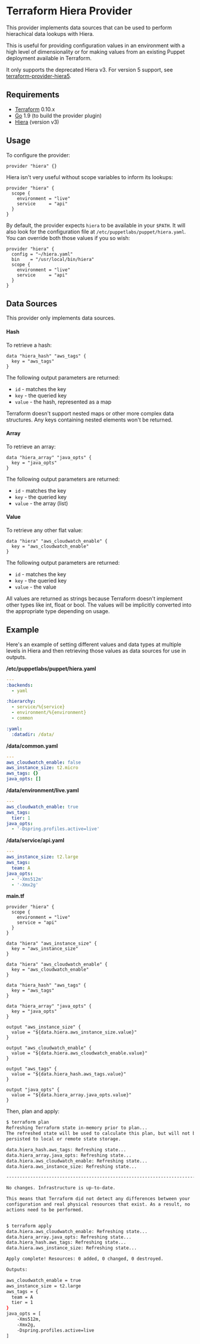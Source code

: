 
# Terraform Hiera Provider
This provider implements data sources that can be used to perform hierachical data lookups with Hiera.

This is useful for providing configuration values in an environment with a high level of dimensionality or for making values from an existing Puppet deployment available in Terraform.

It only supports the deprecated Hiera v3. For version 5 support, see [terraform-provider-hiera5](https://gitlab.com/sbitio/terraform-provider-hiera5).

## Requirements
* [Terraform](https://www.terraform.io/downloads.html) 0.10.x
* [Go](https://golang.org/doc/install) 1.9 (to build the provider plugin)
* [Hiera](https://puppet.com/docs/hiera/3.3/index.html) (version v3)

## Usage
To configure the provider:
```hcl
provider "hiera" {}
```
Hiera isn't very useful without scope variables to inform its lookups:
```hcl
provider "hiera" {
  scope {
    environment = "live"
    service     = "api"
  }
}
```
By default, the provider expects `hiera` to be available in your `$PATH`. It will also look for the configuration file at `/etc/puppetlabs/puppet/hiera.yaml`. You can override both those values if you so wish:
```hcl
provider "hiera" {
  config = "~/hiera.yaml"
  bin    = "/usr/local/bin/hiera"
  scope {
    environment = "live"
    service     = "api"
  }
}
```
## Data Sources
This provider only implements data sources.
#### Hash
To retrieve a hash:
```hcl
data "hiera_hash" "aws_tags" {
  key = "aws_tags"
}
```
The following output parameters are returned:
* `id` - matches the key
* `key` - the queried key
* `value` - the hash, represented as a map

Terraform doesn't support nested maps or other more complex data structures. Any keys containing nested elements won't be returned.

#### Array
To retrieve an array:
```hcl
data "hiera_array" "java_opts" {
  key = "java_opts"
}
```
The following output parameters are returned:
* `id` - matches the key
* `key` - the queried key
* `value` - the array (list)

#### Value
To retrieve any other flat value:
```hcl
data "hiera" "aws_cloudwatch_enable" {
  key = "aws_cloudwatch_enable"
}
```
The following output parameters are returned:
* `id` - matches the key
* `key` - the queried key
* `value` - the value

All values are returned as strings because Terraform doesn't implement other types like int, float or bool. The values will be implicitly converted into the appropriate type depending on usage.

## Example
Here's an example of setting different values and data types at multiple levels in Hiera and then retrieving those values as data sources for use in outputs.

**/etc/puppetlabs/puppet/hiera.yaml**
```yaml
---
:backends:
  - yaml

:hierarchy:
  - service/%{service}
  - environment/%{environment}
  - common

:yaml:
  :datadir: /data/
```
**/data/common.yaml**
```yaml
---
aws_cloudwatch_enable: false
aws_instance_size: t2.micro
aws_tags: {}
java_opts: []
```
**/data/environment/live.yaml**
```yaml
---
aws_cloudwatch_enable: true
aws_tags:
  tier: 1
java_opts:
  - '-Dspring.profiles.active=live'
```
**/data/service/api.yaml**
```yaml
---
aws_instance_size: t2.large
aws_tags:
  team: A
java_opts:
  - '-Xms512m'
  - '-Xmx2g'
```
**main.tf**
```hcl
provider "hiera" {
  scope {
    environment = "live"
    service = "api"
  }
}

data "hiera" "aws_instance_size" {
  key = "aws_instance_size"
}

data "hiera" "aws_cloudwatch_enable" {
  key = "aws_cloudwatch_enable"
}

data "hiera_hash" "aws_tags" {
  key = "aws_tags"
}

data "hiera_array" "java_opts" {
  key = "java_opts"
}

output "aws_instance_size" {
  value = "${data.hiera.aws_instance_size.value}"
}

output "aws_cloudwatch_enable" {
  value = "${data.hiera.aws_cloudwatch_enable.value}"
}

output "aws_tags" {
  value = "${data.hiera_hash.aws_tags.value}"
}

output "java_opts" {
  value = "${data.hiera_array.java_opts.value}"
}

```
Then, plan and apply:
```sh
$ terraform plan
Refreshing Terraform state in-memory prior to plan...
The refreshed state will be used to calculate this plan, but will not be
persisted to local or remote state storage.

data.hiera_hash.aws_tags: Refreshing state...
data.hiera_array.java_opts: Refreshing state...
data.hiera.aws_cloudwatch_enable: Refreshing state...
data.hiera.aws_instance_size: Refreshing state...

------------------------------------------------------------------------

No changes. Infrastructure is up-to-date.

This means that Terraform did not detect any differences between your
configuration and real physical resources that exist. As a result, no
actions need to be performed.


$ terraform apply
data.hiera.aws_cloudwatch_enable: Refreshing state...
data.hiera_array.java_opts: Refreshing state...
data.hiera_hash.aws_tags: Refreshing state...
data.hiera.aws_instance_size: Refreshing state...

Apply complete! Resources: 0 added, 0 changed, 0 destroyed.

Outputs:

aws_cloudwatch_enable = true
aws_instance_size = t2.large
aws_tags = {
  team = A
  tier = 1
}
java_opts = [
    -Xms512m, 
    -Xmx2g,
    -Dspring.profiles.active=live
]
```
